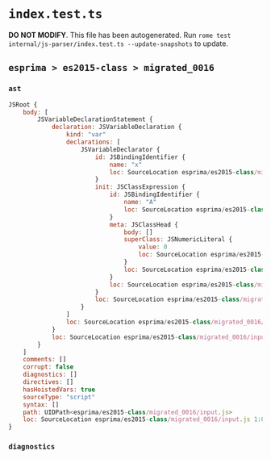 # `index.test.ts`

**DO NOT MODIFY**. This file has been autogenerated. Run `rome test internal/js-parser/index.test.ts --update-snapshots` to update.

## `esprima > es2015-class > migrated_0016`

### `ast`

```javascript
JSRoot {
	body: [
		JSVariableDeclarationStatement {
			declaration: JSVariableDeclaration {
				kind: "var"
				declarations: [
					JSVariableDeclarator {
						id: JSBindingIdentifier {
							name: "x"
							loc: SourceLocation esprima/es2015-class/migrated_0016/input.js 1:4-1:5 (x)
						}
						init: JSClassExpression {
							id: JSBindingIdentifier {
								name: "A"
								loc: SourceLocation esprima/es2015-class/migrated_0016/input.js 1:14-1:15 (A)
							}
							meta: JSClassHead {
								body: []
								superClass: JSNumericLiteral {
									value: 0
									loc: SourceLocation esprima/es2015-class/migrated_0016/input.js 1:24-1:25
								}
								loc: SourceLocation esprima/es2015-class/migrated_0016/input.js 1:8-1:27
							}
							loc: SourceLocation esprima/es2015-class/migrated_0016/input.js 1:8-1:27
						}
						loc: SourceLocation esprima/es2015-class/migrated_0016/input.js 1:4-1:27
					}
				]
				loc: SourceLocation esprima/es2015-class/migrated_0016/input.js 1:0-1:27
			}
			loc: SourceLocation esprima/es2015-class/migrated_0016/input.js 1:0-1:27
		}
	]
	comments: []
	corrupt: false
	diagnostics: []
	directives: []
	hasHoistedVars: true
	sourceType: "script"
	syntax: []
	path: UIDPath<esprima/es2015-class/migrated_0016/input.js>
	loc: SourceLocation esprima/es2015-class/migrated_0016/input.js 1:0-2:0
}
```

### `diagnostics`

```

```
